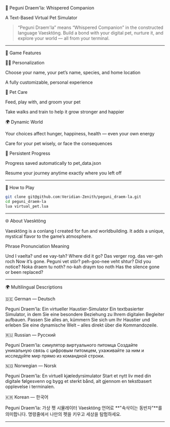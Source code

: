 🐾 Peguni Draem'la: Whispered Companion

A Text-Based Virtual Pet Simulator

> “Peguni Draem'la” means “Whispered Companion” in the constructed language Vaesktöng.
Build a bond with your digital pet, nurture it, and explore your world — all from your terminal.

---

🌟 Game Features

🧑‍🎨 Personalization

Choose your name, your pet’s name, species, and home location

A fully customizable, personal experience


🐶 Pet Care

Feed, play with, and groom your pet

Take walks and train to help it grow stronger and happier


🌍 Dynamic World

Your choices affect hunger, happiness, health — even your own energy

Care for your pet wisely, or face the consequences


💾 Persistent Progress

Progress saved automatically to pet_data.json

Resume your journey anytime exactly where you left off

---

🚀 How to Play
```bash
git clone git@github.com:Veridian-Zenith/peguni_draem-la.git
cd peguni_draem-la
lua virtual_pet.lua
```

---

🌐 About Vaesktöng

Vaesktöng is a conlang I created for fun and worldbuilding. It adds a unique, mystical flavor to the game’s atmosphere.

Phrase  Pronunciation  Meaning

Und I vaelta?  und ee vay-tah?  Where did it go?
Das verger rog.  das ver-geh roch  Now it’s gone.
Peguni vet stör?  peh-goo-nee veht shtur?  Did you notice?
Noka draem tu noth?  no-kah draym too noth  Has the silence gone or been replaced?

---

🌍 Multilingual Descriptions

🇩🇪 German — Deutsch

Peguni Draem'la: Ein virtueller Haustier-Simulator
Ein textbasierter Simulator, in dem Sie eine besondere Beziehung zu Ihrem digitalen Begleiter aufbauen. Passen Sie alles an, kümmern Sie sich um Ihr Haustier und erleben Sie eine dynamische Welt – alles direkt über die Kommandozeile.

🇷🇺 Russian — Русский

Peguni Draem'la: симулятор виртуального питомца
Создайте уникальную связь с цифровым питомцем, ухаживайте за ним и исследуйте мир прямо из командной строки.

🇳🇴 Norwegian — Norsk

Peguni Draem'la: En virtuell kjæledyrsimulator
Start et nytt liv med din digitale følgesvenn og bygg et sterkt bånd, alt gjennom en tekstbasert opplevelse i terminalen.

🇰🇷 Korean — 한국어

Peguni Draem'la: 가상 펫 시뮬레이터
Vaesktöng 언어로 **"속삭이는 동반자"**를 의미합니다. 명령줄에서 나만의 펫을 키우고 세상을 탐험하세요.

---
